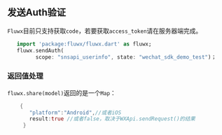 ## 发送Auth验证
`Fluwx`目前只支持获取`code`，若要获取`access_token`请在服务器端完成。
```dart
   import 'package:fluwx/fluwx.dart' as fluwx;
   fluwx.sendAuth(
         scope: "snsapi_userinfo", state: "wechat_sdk_demo_test")；
```
### 返回值处理
 `fluwx.share(model)`返回的是一个`Map`：
```dart
    {
       "platform":"Android",//或者iOS
       result:true //或者false，取决于WXApi.sendRequest()的结果
     }
```